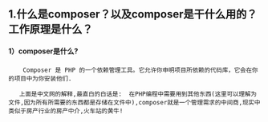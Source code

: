 ## 1.什么是composer？以及composer是干什么用的？工作原理是什么？
#### 1）composer是什么?

        Composer 是 PHP 的一个依赖管理工具。它允许你申明项目所依赖的代码库，它会在你的项目中为你安装他们.

       上面是中文网的解释,最直白的白话是:  在PHP编程中需要用到其他东西(这里可以理解为文件,因为所有所需要的东西都是存储在文件中),composer就是一个管理需求的中间商,现实中类似于房产行业的房产中介,火车站的黄牛!